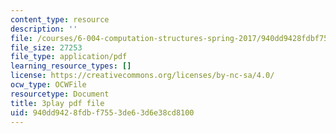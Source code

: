 ```yaml
---
content_type: resource
description: ''
file: /courses/6-004-computation-structures-spring-2017/940dd9428fdbf7553de63d6e38cd8100_8yO2FBBfaB0.pdf
file_size: 27253
file_type: application/pdf
learning_resource_types: []
license: https://creativecommons.org/licenses/by-nc-sa/4.0/
ocw_type: OCWFile
resourcetype: Document
title: 3play pdf file
uid: 940dd942-8fdb-f755-3de6-3d6e38cd8100
---
```

